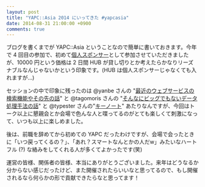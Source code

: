 ```yaml
---
layout: post
title: "YAPC::Asia 2014 にいってきた #yapcasia"
date: 2014-08-31 21:00:00 +0900
comments: true
---
```


ブログを書くまでが YAPC::Asia ということなので簡単に書いておきます。今年で 4 回目の参加で、初めて[個人スポンサー](http://yapcasia.org/2014/individual_sponsors/)として参加させていただきましたが、10000 円という価格は 2 日間 HUB が貸し切りとか考えたらかなりリーズナブルなんじゃないかという印象です。(HUB は個人スポンサーじゃなくても入れますが...)

セッションの中で印象に残ったのは @yanbe さんの "[最近のウェブサービスの検索機能やその先の話](http://yapcasia.org/2014/talk/show/2718b8f2-0331-11e4-9357-07b16aeab6a4)" と @tagomoris さんの "[そんなにビッグでもないデータ処理手法の話](http://yapcasia.org/2014/talk/show/d5049940-ebb2-11e3-bd6d-c7a06aeab6a4)" と @typester さんの"[キーノート](http://yapcasia.org/2014/member/show/02387faa-ebb1-11e3-bd6d-c7a06aeab6a4)" あたりなんですが、今回はトーク以上に懇親会とか会場で色んな人と喋ってるのがとても楽しくて刺激になって、いつも以上に楽しめました。

後は、前職を辞めてから初めての YAPC だったわけですが、会場で会ったときに「いつ戻ってくるの？」、「あれ？スマートなんとかの人だw」みたいなハートフル (?) な絡みをしてくれる人が多くてよかったです(笑)

運営の皆様、関係者の皆様、本当にありがとうございました。来年はどうなるか分からない感じだったけど、また開催されたらいいなと思ってるので、もし開催されるなら何らかの形で貢献できたらなと思ってます！
